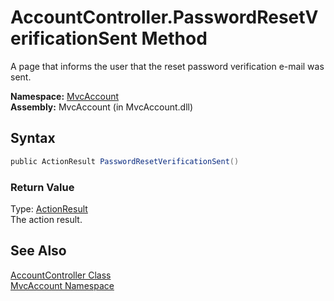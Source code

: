 AccountController.PasswordResetVerificationSent Method
======================================================
A page that informs the user that the reset password verification e-mail was sent.

**Namespace:** [MvcAccount][1]  
**Assembly:** MvcAccount (in MvcAccount.dll)

Syntax
------

```csharp
public ActionResult PasswordResetVerificationSent()
```

### Return Value
Type: [ActionResult][2]  
The action result.

See Also
--------
[AccountController Class][3]  
[MvcAccount Namespace][1]  

[1]: ../README.md
[2]: http://msdn2.microsoft.com/en-us/library/dd493064
[3]: README.md